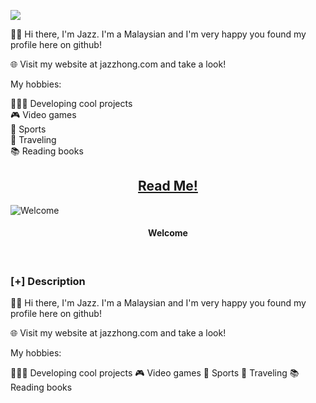 <!---
Jazzhong1999/Jazzhong1999 is a ✨ special ✨ repository because its `README.md` (this file) appears on your GitHub profile.
You can click the Preview link to take a look at your changes.
--->

![](Jazz.jpeg)

👋🏻 Hi there, I'm Jazz. I'm a Malaysian and I'm very happy you found my profile here on github! <br/>

🌐 Visit my website at jazzhong.com and take a look! <br/>

My hobbies: <br/>

👨🏻‍💻 Developing cool projects <br/>
🎮 Video games <br>
🎾 Sports <br/>
🚗 Traveling <br/>
📚 Reading books <br/>

<h2 align="center"><u>Read Me!</u></h2>

![Welcome](![](Jazz.jpeg))
<h4 align="center"> Welcome </h4>

<p align="center">
<br>
</p>

### [+] Description
👋🏻 Hi there, I'm Jazz. I'm a Malaysian and I'm very happy you found my profile here on github! 

🌐 Visit my website at jazzhong.com and take a look! 

My hobbies: 

👨🏻‍💻 Developing cool projects 
🎮 Video games 
🎾 Sports 
🚗 Traveling 
📚 Reading books 

